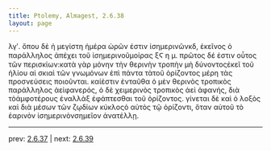 ```yaml
---
title: Ptolemy, Almagest, 2.6.38
layout: page
---
```


λγʹ. ὅπου δὲ ἡ μεγίστη ἡμέρα ὡρῶν ἐστιν ἰσημερινῶνκδ, ἐκεῖνος ὁ παράλληλος ἀπέχει τοῦ ἰσημερινοῦμοίρας ξϚ η μ. πρῶτος δέ ἐστιν οὗτος τῶν περισκίων:κατὰ γὰρ μόνην τὴν θερινὴν τροπὴν μὴ δύνοντοςἐκεῖ τοῦ ἡλίου αἱ σκιαὶ τῶν γνωμόνων ἐπὶ πάντα τὰτοῦ ὁρίζοντος μέρη τὰς προσνεύσεις ποιοῦνται. καίἐστιν ἐνταῦθα ὁ μὲν θερινὸς τροπικὸς παράλληλος ἀεὶφανερός, ὁ δὲ χειμερινὸς τροπικὸς ἀεὶ ἀφανής, διὰ τὸἀμφοτέρους ἐναλλὰξ ἐφάπτεσθαι τοῦ ὁρίζοντος. γίνεται δὲ καὶ ὁ λοξὸς καὶ διὰ μέσων τῶν ζῳδίων κύκλοςὁ αὐτὸς τῷ ὁρίζοντι, ὅταν αὐτοῦ τὸ ἐαρινὸν ἰσημερινὸνσημεῖον ἀνατέλλῃ.

---

prev: [2.6.37](../2.6.37/) | next: [2.6.39](../2.6.39/)

